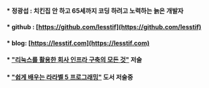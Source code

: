 #### * 정광섭 : 치킨집 안 하고 65세까지 코딩 하려고 노력하는 늙은 개발자
#### * github : [https://github.com/lesstif](https://github.com/lesstif)
#### * blog: [https://lesstif.com](https://lesstif.com)
#### * ["리눅스를 활용한 회사 인프라 구축의 모든 것"](https://www.lesstif.com/display/1STB/Home) 저술
#### * ["쉽게 배우는 라라벨 5 프로그래밍"](https://www.lesstif.com/pages/viewpage.action?pageId=28606603) 도서 저술중